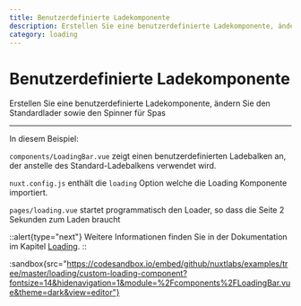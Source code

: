 ```yaml
---
title: Benutzerdefinierte Ladekomponente
description: Erstellen Sie eine benutzerdefinierte Ladekomponente, ändern Sie den Standardlader sowie den Spinner für Spas
category: loading
---
```


# Benutzerdefinierte Ladekomponente

Erstellen Sie eine benutzerdefinierte Ladekomponente, ändern Sie den Standardlader sowie den Spinner für Spas

---

In diesem Beispiel:

`components/LoadingBar.vue` zeigt einen benutzerdefinierten Ladebalken an, der anstelle des Standard-Ladebalkens verwendet wird.

`nuxt.config.js` enthält die `loading` Option welche die Loading Komponente importiert.

`pages/loading.vue` startet programmatisch den Loader, so dass die Seite 2 Sekunden zum Laden braucht

::alert{type="next"}
Weitere Informationen finden Sie in der Dokumentation im Kapitel [Loading](/docs/features/loading).
::

:sandbox{src="https://codesandbox.io/embed/github/nuxtlabs/examples/tree/master/loading/custom-loading-component?fontsize=14&hidenavigation=1&module=%2Fcomponents%2FLoadingBar.vue&theme=dark&view=editor"}
